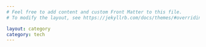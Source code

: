 ```yaml
---
# Feel free to add content and custom Front Matter to this file.
# To modify the layout, see https://jekyllrb.com/docs/themes/#overriding-theme-defaults

layout: category
category: tech
---
```

